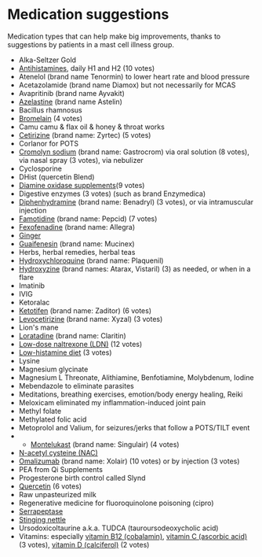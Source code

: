 [//]: # (
source: gpt-3 + jph editing
tags: medications list
)

# Medication suggestions

Medication types that can help make big improvements, thanks to suggestions by patients in a mast cell illness group.

* Alka-Seltzer Gold
* [Antihistamines](../antihistamines/), daily H1 and H2 (10 votes)
* Atenelol (brand name Tenormin) to lower heart rate and blood pressure
* Acetazolamide (brand name Diamox) but not necessarily for MCAS
* Avapritinib (brand name Ayvakit)
* [Azelastine](../azelastine/) (brand name Astelin)
* Bacillus rhamnosus
* [Bromelain](../bromelain/) (4 votes)
* Camu camu & flax oil & honey & throat works
* [Cetirizine](../cetirizine/) (brand name: Zyrtec) (5 votes)
* Corlanor for POTS
* [Cromolyn sodium](../cromolyn-sodium/) (brand name: Gastrocrom) via oral solution (8 votes), via nasal spray (3 votes), via nebulizer
* Cyclosporine
* DHist (quercetin Blend)
* [Diamine oxidase supplements](../diamine-oxidase-supplements/)(9 votes)
* Digestive enzymes (3 votes) (such as brand Enzymedica)
* [Diphenhydramine](../diphenhydramine/) (brand name: Benadryl) (3 votes), or via intramuscular injection
* [Famotidine](../famotidine/) (brand name: Pepcid) (7 votes)
* [Fexofenadine](../fexofenadine/) (brand name: Allegra)
* [Ginger](../ginger/)
* [Guaifenesin](../guaifenesin/) (brand name: Mucinex)
* Herbs, herbal remedies, herbal teas
* [Hydroxychloroquine](../hydroxychloroquine/) (brand name: Plaquenil)
* [Hydroxyzine](../hydroxyzine/) (brand names: Atarax, Vistaril) (3) as needed, or when in a flare
* Imatinib
* IVIG
* Ketoralac
* [Ketotifen](../ketotifen/) (brand name: Zaditor) (6 votes)
* [Levocetirizine](../levocetirizine/) (brand name: Xyzal) (3 votes)
* Lion's mane
* [Loratadine](../loratadine/) (brand name: Claritin)
* [Low-dose naltrexone (LDN)](../low-dose-naltrexone/) (12 votes)
* [Low-histamine diet](../low-histamine-diet/) (3 votes)
* Lysine
* Magnesium glycinate
* Magnesium L Threonate, Alithiamine, Benfotiamine, Molybdenum, Iodine
* Mebendazole to eliminate parasites
* Meditations, breathing exercises, emotion/body energy healing, Reiki
* Meloxicam eliminated my inflammation-induced joint pain
* Methyl folate
* Methylated folic acid
* Metoprolol and Valium, for seizures/jerks that follow a POTS/TILT event
* * [Montelukast](../montelukast/) (brand name: Singulair) (4 votes)
* [N-acetyl cysteine (NAC)](../n-acetyl-cysteine/)
* [Omalizumab](../omalizumab/) (brand name: Xolair) (10 votes) or by injection (3 votes)
* PEA from Qi Supplements
* Progesterone birth control called Slynd
* [Quercetin](../quercetin/) (6 votes)
* Raw unpasteurized milk
* Regenerative medicine for fluoroquinolone poisoning (cipro)
* [Serrapeptase](../serrapeptase/)
* [Stinging nettle](../stinging-nettle/)
* Ursodoxicoltaurine a.k.a. TUDCA (tauroursodeoxycholic acid)
* Vitamins: especially [vitamin B12 (cobalamin)](../vitamin-b12-cobalamin/), [vitamin C (ascorbic acid)](../vitamin-c-ascorbic-acid/) (3 votes), [vitamin D (calciferol)](../vitamin-d-calciferol/) (2 votes)
